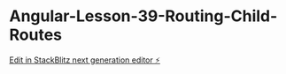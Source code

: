 # Angular-Lesson-39-Routing-Child-Routes

[Edit in StackBlitz next generation editor ⚡️](https://stackblitz.com/~/github.com/dsoto1111/Angular-Lesson-39-Routing-Child-Routes)